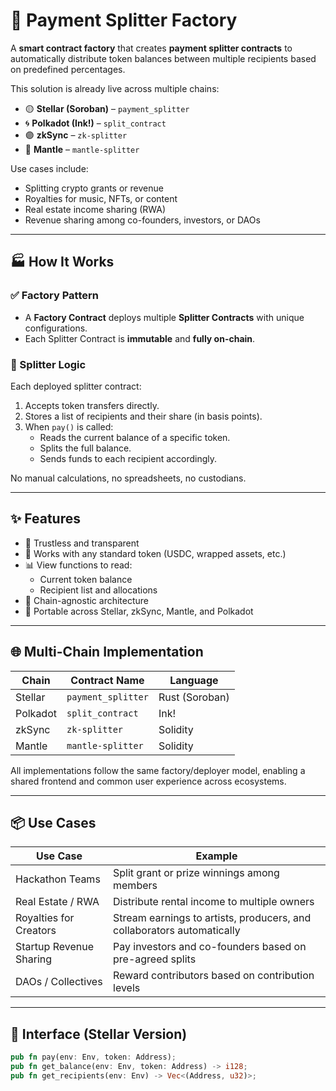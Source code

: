 # 💸 Payment Splitter Factory

A **smart contract factory** that creates **payment splitter contracts** to automatically distribute token balances between multiple recipients based on predefined percentages.

This solution is already live across multiple chains:

- 🟡 **Stellar (Soroban)** – `payment_splitter`
- 🌀 **Polkadot (Ink!)** – `split_contract`
- 🟣 **zkSync** – `zk-splitter`
- 🔵 **Mantle** – `mantle-splitter`

Use cases include:
- Splitting crypto grants or revenue
- Royalties for music, NFTs, or content
- Real estate income sharing (RWA)
- Revenue sharing among co-founders, investors, or DAOs

---

## 🏭 How It Works

### ✅ Factory Pattern
- A **Factory Contract** deploys multiple **Splitter Contracts** with unique configurations.
- Each Splitter Contract is **immutable** and **fully on-chain**.

### 🔁 Splitter Logic
Each deployed splitter contract:
1. Accepts token transfers directly.
2. Stores a list of recipients and their share (in basis points).
3. When `pay()` is called:
   - Reads the current balance of a specific token.
   - Splits the full balance.
   - Sends funds to each recipient accordingly.

No manual calculations, no spreadsheets, no custodians.

---

## ✨ Features

- 🔐 Trustless and transparent
- 🚀 Works with any standard token (USDC, wrapped assets, etc.)
- 📊 View functions to read:
  - Current token balance
  - Recipient list and allocations
- 🧩 Chain-agnostic architecture
- 🔁 Portable across Stellar, zkSync, Mantle, and Polkadot

---

## 🌐 Multi-Chain Implementation

| Chain        | Contract Name     | Language       |
|--------------|-------------------|----------------|
| Stellar      | `payment_splitter`| Rust (Soroban) |
| Polkadot     | `split_contract`  | Ink!           |
| zkSync       | `zk-splitter`     | Solidity       |
| Mantle       | `mantle-splitter` | Solidity       |

All implementations follow the same factory/deployer model, enabling a shared frontend and common user experience across ecosystems.

---

## 📦 Use Cases

| Use Case                   | Example                                                                 |
|----------------------------|-------------------------------------------------------------------------|
| Hackathon Teams            | Split grant or prize winnings among members                            |
| Real Estate / RWA          | Distribute rental income to multiple owners                            |
| Royalties for Creators     | Stream earnings to artists, producers, and collaborators automatically |
| Startup Revenue Sharing    | Pay investors and co-founders based on pre-agreed splits               |
| DAOs / Collectives         | Reward contributors based on contribution levels                       |

---

## 📄 Interface (Stellar Version)

```rust
pub fn pay(env: Env, token: Address);
pub fn get_balance(env: Env, token: Address) -> i128;
pub fn get_recipients(env: Env) -> Vec<(Address, u32)>;
